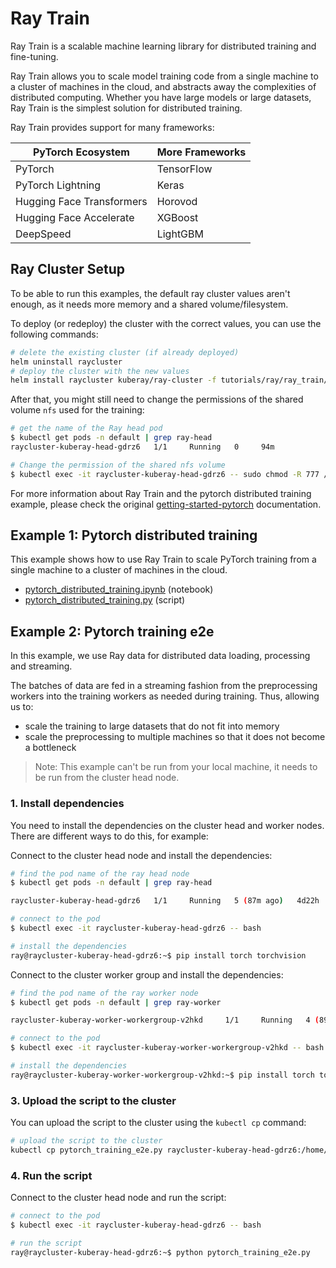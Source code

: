 # Ray Train

Ray Train is a scalable machine learning library for distributed training and fine-tuning.

Ray Train allows you to scale model training code from a single machine to a cluster of machines in the cloud, and abstracts away the complexities of distributed computing. Whether you have large models or large datasets, Ray Train is the simplest solution for distributed training.

Ray Train provides support for many frameworks:

| PyTorch Ecosystem          | More Frameworks |
|----------------------------|-----------------|
| PyTorch                    | TensorFlow      |
| PyTorch Lightning          | Keras           |
| Hugging Face Transformers  | Horovod         |
| Hugging Face Accelerate    | XGBoost         |
| DeepSpeed                  | LightGBM        |

## Ray Cluster Setup

To be able to run this examples, the default ray cluster values aren't enough, as it needs more memory and a shared volume/filesystem.

To deploy (or redeploy) the cluster with the correct values, you can use the following commands:

```bash
# delete the existing cluster (if already deployed)
helm uninstall raycluster
# deploy the cluster with the new values
helm install raycluster kuberay/ray-cluster -f tutorials/ray/ray_train/values.yaml --version 1.0.0 --set image.tag=2.7.0
```

After that, you might still need to change the permissions of the shared volume `nfs` used for the training:

```bash
# get the name of the Ray head pod
$ kubectl get pods -n default | grep ray-head                                                                                                                                                  ✔  ray   kind-kind-ep ⎈  FI  
raycluster-kuberay-head-gdrz6   1/1     Running   0     94m

# Change the permission of the shared nfs volume
$ kubectl exec -it raycluster-kuberay-head-gdrz6 -- sudo chmod -R 777 /home/ray/nfs
```

For more information about Ray Train and the pytorch distributed training example, please check the original [getting-started-pytorch](https://docs.ray.io/en/latest/train/getting-started-pytorch.html) documentation.

## Example 1: Pytorch distributed training

This example shows how to use Ray Train to scale PyTorch training from a single machine to a cluster of machines in the cloud.

- [pytorch_distributed_training.ipynb](pytorch_distributed_training.ipynb) (notebook)
- [pytorch_distributed_training.py](pytorch_distributed_training.py) (script)

## Example 2: Pytorch training e2e

In this example, we use Ray data for distributed data loading, processing and streaming.

The batches of data are fed in a streaming fashion from the preprocessing workers into the training workers as needed during training.
Thus, allowing us to:
- scale the training to large datasets that do not fit into memory
- scale the preprocessing to multiple machines so that it does not become a bottleneck

> Note: This example can't be run from your local machine, it needs to be run from the cluster head node.

### 1. Install dependencies

You need to install the dependencies on the cluster head and worker nodes. There are different ways to do this, for example:

Connect to the cluster head node and install the dependencies:

```bash
# find the pod name of the ray head node
$ kubectl get pods -n default | grep ray-head

raycluster-kuberay-head-gdrz6   1/1     Running   5 (87m ago)   4d22h

# connect to the pod
$ kubectl exec -it raycluster-kuberay-head-gdrz6 -- bash

# install the dependencies
ray@raycluster-kuberay-head-gdrz6:~$ pip install torch torchvision
```

Connect to the cluster worker group and install the dependencies:

```bash
# find the pod name of the ray worker node
$ kubectl get pods -n default | grep ray-worker

raycluster-kuberay-worker-workergroup-v2hkd     1/1     Running   4 (89m ago)   4d22h

# connect to the pod
$ kubectl exec -it raycluster-kuberay-worker-workergroup-v2hkd -- bash

# install the dependencies
ray@raycluster-kuberay-worker-workergroup-v2hkd:~$ pip install torch torchvision
```

### 3. Upload the script to the cluster

You can upload the script to the cluster using the `kubectl cp` command:

```bash
# upload the script to the cluster
kubectl cp pytorch_training_e2e.py raycluster-kuberay-head-gdrz6:/home/ray/
```

### 4. Run the script

Connect to the cluster head node and run the script:

```bash
# connect to the pod
$ kubectl exec -it raycluster-kuberay-head-gdrz6 -- bash

# run the script
ray@raycluster-kuberay-head-gdrz6:~$ python pytorch_training_e2e.py
```
